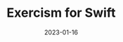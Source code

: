 ---
layout: project
title: Exercism for Swift
date: 2023-01-16
last_updated: 2023-02-02
tech: 
    - Swift
repo: https://github.com/SeikaHirori/personal-exercism-practice/tree/master/swift
blog: 
specifications: 
project_id: exercism_swift
tags:
    - iOS Development
    - Exercism
    - Syntax
    - New Language

short_summary: 
---
